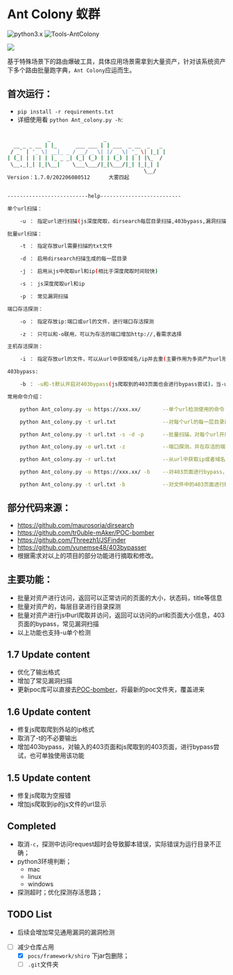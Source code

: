 # Ant Colony 蚁群

![python3.x](https://img.shields.io/badge/language-python3-brightgreen.svg?style=plastic)
![Tools-AntColony](https://img.shields.io/badge/Tools-AntColony-brightgreen.svg?style=plastic)

![](./6.ico)

基于特殊场景下的路由爆破工具，具体应用场景需拿到大量资产，针对该系统资产下多个路由批量跑字典，`Ant Colony`应运而生。

## 首次运行：
- `pip install -r requirements.txt`
- 详细使用看 `python Ant_colony.py -h`:

```bash

             _                 _
  __ _ _ __ | |_      ___ ___ | | ___  _ __  _   _
 / _` | '_ \| __|_ _ / __/ _ \| |/ _ \| '_ \| |_| |
| (_| | | | | |_ _ _| (_| (_) | | (_) | | | |\_  /
 \__,_|_| |_|\__|    \___\___/|_|\___/|_| |_|_| |
                                            \__/
Version：1.7.0/202206080512      大雾四起


--------------------------help--------------------------

单个url扫描：

    -u ： 指定url进行扫描(js深度爬取，dirsearch每层目录扫描,403bypass,漏洞扫描)

批量url扫描：

    -t ： 指定存放url需要扫描的txt文件

    -d ： 启用dirsearch扫描生成的每一层目录

    -j ： 启用从js中爬取url和ip(相比于深度爬取时间较快)

    -s ： js深度爬取url和ip

    -p ： 常见漏洞扫描

端口存活探测：

    -o ： 指定存放ip:端口或url的文件，进行端口存活探测

    -z ： 只可以和-o联用，可以为存活的端口增加http://,看需求选择

主机存活探测：

    -i ： 指定存放url的文件，可以从url中获取域名/ip并去重(主要作用为多资产为url形式，需要端口扫描)

403bypass:

    -b ： -u和-t默认开启对403bypass(js爬取到的403页面也会进行bypass尝试)，当-u和-t与-b特殊指定则只开启403bypass不进行其他操作

常用命令介绍：

    python Ant_colony.py -u https://xxx.xx/       --单个url检测使用的命令

    python Ant_colony.py -t url.txt               --对每个url的每一层目录进行访问，对重复返回的页面进行去重，返回页面的状态码，title和页面大小等信息

    python Ant_colony.py -t url.txt -s -d -p      --批量扫描，对每个url开启js深度爬取(想快一点替换为-j)，漏洞扫描和每层目录扫描(每个参数均可单独使用)

    python Ant_colony.py -o url.txt -z            --端口探测，并在存活的端口前加上http://(没有这个需求可以不加)

    python Ant_colony.py -r url.txt               --从url中获取ip或者域名(当多资产需要端口探测时)

    python Ant_colony.py -u https://xxx.xx/ -b    --对403页面进行bypass，只进行该操作

    python Ant_colony.py -t url.txt -b            --对文件中的403页面进行bypass，只进行该操作
```

## 部分代码来源：
- https://github.com/maurosoria/dirsearch
- https://github.com/tr0uble-mAker/POC-bomber
- https://github.com/Threezh1/JSFinder
- https://github.com/yunemse48/403bypasser
- 根据需求对以上的项目的部分功能进行摘取和修改。

## 主要功能：
- 批量对资产进行访问，返回可以正常访问的页面的大小，状态码，title等信息
- 批量对资产的，每层目录进行目录探测
- 批量对资产进行js中url爬取并访问，返回可以访问的url和页面大小信息，403页面的bypass，常见漏洞扫描
- 以上功能也支持-u单个检测

## 1.7 Update content

- 优化了输出格式
- 增加了常见漏洞扫描
- 更新poc库可以直接去[POC-bomber](https://github.com/tr0uble-mAker/POC-bomber)，将最新的poc文件夹，覆盖进来

## 1.6 Update content

- 修复js爬取爬到外站的ip格式
- 取消了-t的不必要输出
- 增加403bypass，对输入的403页面和js爬取到的403页面，进行bypass尝试，也可单独使用该功能

## 1.5 Update content

- 修复js爬取为空报错
- 增加js爬取到ip的js文件的url显示


## Completed

- 取消`-c`，探测中访问request超时会导致脚本错误，实际错误为运行目录不正确；
- python3环境判断；
  - mac
  - linux
  - windows
- 探测超时；优化探测存活思路；


## TODO List

- 后续会增加常见通用漏洞的漏洞检测
- [ ] 减少仓库占用
  - [x] `pocs/framework/shiro` 下jar包删除；
  - [ ] `.git`文件夹
